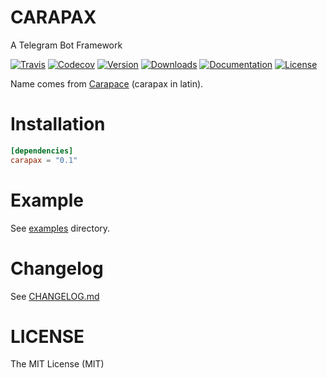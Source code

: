 # CARAPAX

A Telegram Bot Framework

[![Travis](https://img.shields.io/travis/tg-rs/carapax.svg?style=flat-square)](https://travis-ci.org/tg-rs/carapax)
[![Codecov](https://img.shields.io/codecov/c/github/tg-rs/carapax.svg?style=flat-square)](https://codecov.io/gh/tg-rs/carapax)
[![Version](https://img.shields.io/crates/v/carapax.svg?style=flat-square)](https://crates.io/crates/carapax)
[![Downloads](https://img.shields.io/crates/d/carapax.svg?style=flat-square)](https://crates.io/crates/carapax)
[![Documentation](https://img.shields.io/badge/docs-API-brightgreen.svg?style=flat-square)](https://docs.rs/carapax/)
[![License](https://img.shields.io/crates/l/carapax.svg?style=flat-square)](./LICENSE)

Name comes from [Carapace](https://en.wikipedia.org/wiki/Carapace) (carapax in latin).

# Installation

```toml
[dependencies]
carapax = "0.1"
```

# Example

See [examples](https://github.com/tg-rs/carapax/tree/0.1.0/examples) directory.

# Changelog

See [CHANGELOG.md](CHANGELOG.md)

# LICENSE

The MIT License (MIT)
